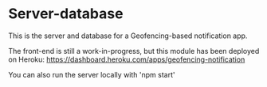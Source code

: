# Server-database

This is the server and database for a Geofencing-based notification app.

The front-end is still a work-in-progress, but this module has been deployed on Heroku: https://dashboard.heroku.com/apps/geofencing-notification

You can also run the server locally with 'npm start'